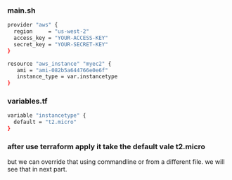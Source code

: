 ### main.sh

```sh
provider "aws" {
  region     = "us-west-2"
  access_key = "YOUR-ACCESS-KEY"
  secret_key = "YOUR-SECRET-KEY"
}

resource "aws_instance" "myec2" {
   ami = "ami-082b5a644766e0e6f"
   instance_type = var.instancetype
}
```
### variables.tf
```sh
variable "instancetype" {
  default = "t2.micro"
}
```
### after use terraform apply it take the default vale t2.micro
but we can override that using commandline or from a different file.
we will see that in next part.
